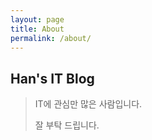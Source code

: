 ```yaml
---
layout: page
title: About
permalink: /about/
---
```


## Han's IT Blog

> IT에 관심만 많은 사람입니다.
>
> 잘 부탁 드립니다.
